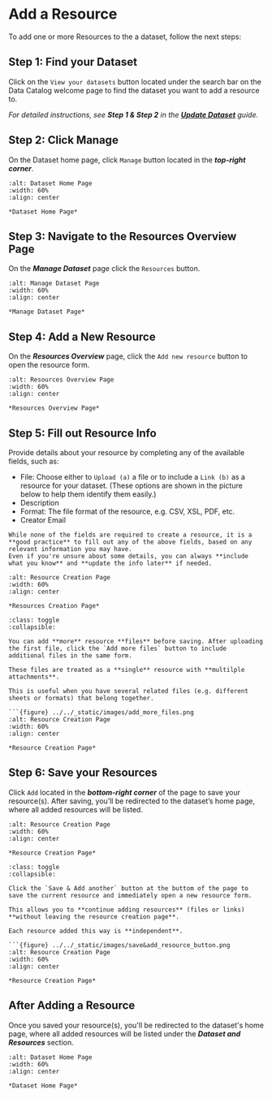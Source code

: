 # Add a Resource
To add one or more Resources to the a dataset, follow the next steps:

## Step 1: Find your Dataset
Click on the `View your datasets` button located under the search bar on the Data Catalog welcome page to find the dataset you want to add a resource to.

_For detailed instructions, see **Step 1 & Step 2** in the [**Update Dataset**](this_is_the_reference_point) guide._


## Step 2: Click Manage
On the Dataset home page, click `Manage` button located in the ***top-right corner***.


```{figure} ../../_static/images/manage_button_dataset.png
:alt: Dataset Home Page
:width: 60%
:align: center

*Dataset Home Page*

```

## Step 3: Navigate to the Resources Overview Page
On the ***Manage Dataset*** page click the `Resources` button.

```{figure} ../../_static/images/resource_button.png
:alt: Manage Dataset Page
:width: 60%
:align: center

*Manage Dataset Page*

```

## Step 4: Add a New Resource
On the ***Resources Overview*** page, click the `Add new resource` button to open the resource form. 

```{figure} ../../_static/images/add_new_resource_button.png
:alt: Resources Overview Page
:width: 60%
:align: center

*Resources Overview Page*

```


## Step 5: Fill out Resource Info
Provide details about your resource by completing any of the available fields, such as:
* File: Choose either to `Upload (a)` a file or to include a `Link (b)` as a resource for your dataset. (These options are shown in the picture below to help them identify them easily.)
* Description
* Format: The file format of the resource, e.g. CSV, XSL, PDF, etc.
* Creator Email



```{tip}
While none of the fields are required to create a resource, it is a **good practice** to fill out any of the above fields, based on any relevant information you may have.
Even if you're unsure about some details, you can always **include what you know** and **update the info later** if needed.
```


```{figure} ../../_static/images/resource_info.png
:alt: Resource Creation Page
:width: 60%
:align: center

*Resources Creation Page*

```


```{admonition} Add Multible File Attachments
:class: toggle
:collapsible:

You can add **more** resource **files** before saving. After uploading the first file, click the `Add more files` button to include additional files in the same form. 

These files are treated as a **single** resource with **multilple attachments**.

This is useful when you have several related files (e.g. different sheets or formats) that belong together.

```{figure} ../../_static/images/add_more_files.png
:alt: Resource Creation Page
:width: 60%
:align: center

*Resource Creation Page*

```


## Step 6: Save your Resources
Click `Add` located in the ***bottom-right corner*** of the page to save your resource(s).
After saving, you’ll be redirected to the dataset’s home page, where all added resources will be listed.

```{figure} ../../_static/images/add_resource_button.png
:alt: Resource Creation Page
:width: 60%
:align: center

*Resource Creation Page*

```


```{admonition} Save & Add Another Resource
:class: toggle
:collapsible:

Click the `Save & Add another` button at the buttom of the page to save the current resource and immediately open a new resource form. 

This allows you to **continue adding resources** (files or links) **without leaving the resource creation page**.

Each resource added this way is **independent**.

```{figure} ../../_static/images/save&add_resource_button.png
:alt: Resource Creation Page
:width: 60%
:align: center

*Resource Creation Page*

```


## After Adding a Resource
Once you saved your resource(s), you'll be redirected to the dataset's home page, where all added resources will be listed under the ***Dataset and Resources*** section.


```{figure} ../../_static/images/data_and_resources.png
:alt: Dataset Home Page
:width: 60%
:align: center

*Dataset Home Page*

```